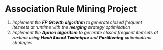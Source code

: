 # Association Rule Mining Project
1. *Implement the **FP Growth algorithm** to generate closed frequent itemsets at runtime with the ***merging*** strategy optimisation*
2. *Implement the **Apriori algorithm** to generate closed frequent itemsets at runtime using ***Hash Based Technique*** and ***Partitioning*** optimisations strategies*
